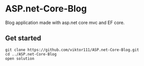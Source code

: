 # ASP.net-Core-Blog
Blog application made with asp.net core mvc and EF core.

## Get started
```
git clone https://github.com/viktor111/ASP.net-Core-Blog.git
cd ../ASP.net-Core-Blog
open solution
```
